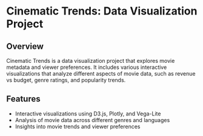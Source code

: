 # Cinematic Trends: Data Visualization Project

## Overview
Cinematic Trends is a data visualization project that explores movie metadata and viewer preferences. It includes various interactive visualizations that analyze different aspects of movie data, such as revenue vs budget, genre ratings, and popularity trends.

## Features
- Interactive visualizations using D3.js, Plotly, and Vega-Lite
- Analysis of movie data across different genres and languages
- Insights into movie trends and viewer preferences
